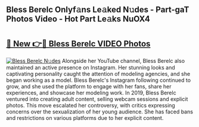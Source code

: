 ## Bless Berelc Onlyf𝚊ns Le𝚊ked N𝚞des - Part-gaT Photos Video - Hot Part Le𝚊ks NuOX4

# <h2><a href="http://ab86899.deff.icu/?id=Bless+Berelc">🔗 New 👉🔴 Bless Berelc VIDEO Photos</a></h2>

[![Bless Berelc N𝚞des](https://i.imgur.com/rIISA9y.gif)](http://ab86899.deff.icu/?id=Bless+Berelc)
Alongside her YouTube channel, Bless Berelc also maintained an active presence on Instagram. Her stunning looks and captivating personality caught the attention of modeling agencies, and she began working as a model. Bless Berelc's Instagram following continued to grow, and she used the platform to engage with her fans, share her experiences, and showcase her modeling work. In 2019, Bless Berelc ventured into creating adult content, selling webcam sessions and explicit photos. This move escalated her controversy, with critics expressing concerns over the sexualization of her young audience. She has faced bans and restrictions on various platforms due to her explicit content.
